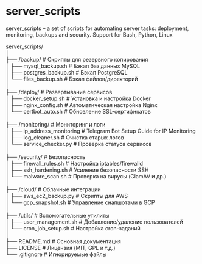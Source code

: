 # server_scripts
server_scripts – a set of scripts for automating server tasks: deployment, monitoring, backups and security. Support for Bash, Python, Linux

server_scripts/  
│  
├── /backup/                  # Скрипты для резервного копирования  
│   ├── mysql_backup.sh       # Бэкап баз данных MySQL  
│   ├── postgres_backup.sh    # Бэкап PostgreSQL  
│   └── files_backup.sh       # Бэкап файлов/директорий  
│  
├── /deploy/                  # Развертывание сервисов  
│   ├── docker_setup.sh       # Установка и настройка Docker  
│   ├── nginx_config.sh       # Автоматическая настройка Nginx  
│   └── certbot_auto.sh       # Обновление SSL-сертификатов  
│  
├── /monitoring/              # Мониторинг и логи  
│   ├── ip_address_monitoring # Telegram Bot Setup Guide for IP Monitoring  
│   ├── log_cleaner.sh        # Очистка старых логов  
│   └── service_checker.py    # Проверка статуса сервисов  
│  
├── /security/               # Безопасность  
│   ├── firewall_rules.sh     # Настройка iptables/firewalld  
│   ├── ssh_hardening.sh      # Усиление безопасности SSH  
│   └── malware_scan.sh       # Проверка на вирусы (ClamAV и др.)  
│  
├── /cloud/                   # Облачные интеграции  
│   ├── aws_ec2_backup.py     # Скрипты для AWS  
│   └── gcp_snapshot.sh       # Управление снапшотами в GCP  
│  
├── /utils/                   # Вспомогательные утилиты  
│   ├── user_management.sh    # Добавление/удаление пользователей  
│   └── cron_job_setup.sh     # Настройка cron-заданий  
│  
├── README.md                 # Основная документация  
├── LICENSE                   # Лицензия (MIT, GPL и т.д.)  
└── .gitignore                # Игнорируемые файлы  
